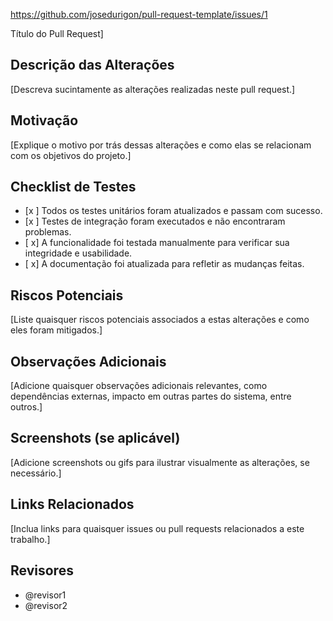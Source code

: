 https://github.com/josedurigon/pull-request-template/issues/1


Título do Pull Request]
## Descrição das Alterações
[Descreva sucintamente as alterações realizadas neste pull request.]
## Motivação
[Explique o motivo por trás dessas alterações e como elas se relacionam com os objetivos
do projeto.]
## Checklist de Testes
- [x ] Todos os testes unitários foram atualizados e passam com sucesso.
- [x ] Testes de integração foram executados e não encontraram problemas.
- [ x] A funcionalidade foi testada manualmente para verificar sua integridade e usabilidade.
- [ x] A documentação foi atualizada para refletir as mudanças feitas.
## Riscos Potenciais
[Liste quaisquer riscos potenciais associados a estas alterações e como eles foram
mitigados.]
## Observações Adicionais
[Adicione quaisquer observações adicionais relevantes, como dependências externas,
impacto em outras partes do sistema, entre outros.]
## Screenshots (se aplicável)
[Adicione screenshots ou gifs para ilustrar visualmente as alterações, se necessário.]
## Links Relacionados
[Inclua links para quaisquer issues ou pull requests relacionados a este trabalho.]
## Revisores
- @revisor1
- @revisor2
